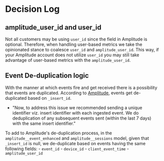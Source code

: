 # Decision Log
## amplitude_user_id and user_id
Not all customers may be using `user_id` since the field in Amplitude is optional. Therefore, when handling user-based metrics we take the opinionated stance to coalesce `user_id` and `amplitude_user_id`. This way, if your Amplitude account does not utilize `user_id` you may still take advantage of user-based metrics with the `amplitude_user_id`.

## Event De-duplication logic
With the manner at which events fire and get received there is a possibility that events are duplicated. According to [Amplitude](https://amplitude.engineering/dedupe-events-at-scale-f9e416e46ca9), events get de-duplicated based on `_insert_id`.

- "Now, to address this issue we recommended sending a unique identifier viz. insert identifier with each ingested event. We do deduplication of any subsequent events sent (within the last 7 days) with the same insert identifier."

To add to Amplitude's de-duplication process, in the `amplitude__event_enhanced` and `amplitude__sessions` model, given that `_insert_id` is null, we de-duplicate based on events having the same following fields:
    - `event_id`
    - `device_id`
    - `client_event_time`
    - `amplitude_user_id`
